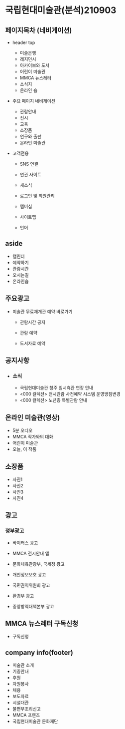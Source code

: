 # 국립현대미술관(분석)210903

## 페이지목차 (네비게이션)

- header top
  - 미술은행
  - 레지던시
  - 아카이브와 도서
  - 어린이 미술관
  - MMCA 뉴스레터
  - 소식지
  - 온라인 숍

- 주요 페이지 네비게이션

  - 관람안내
  - 전시
  - 교육
  - 소장품
  - 연구와 출판
  - 온라인 미술관

- 고객전용

  - SNS 연결

  - 연관 사이트
  - 새소식

  - 로그인 및 회원관리
  - 멤버십
  - 사이트맵
  - 언어

## aside

- 캘린더
- 예약하기
- 관람시간
- 오시는길
- 온라인숍

## 주요광고

- 미술관 무료재개관 예약 바로가기

  - 관람시간 공지

  - 관람 예약

  - 도서자료 예약

    

## 공지사항

- ### 소식

  - 국립현대미술관 청주 임시휴관 연장 안내
  - <000 컬렉션> 전시관람 사전예약 시스템 운영방침변경
  - <000 컬렉션> 노년층 특별관람 안내

## 온라인 미술관(영상)

- 5분 오디오 
- MMCA 작가와의 대화
- 어린이 미술관
- 오늘, 이 작품

## 소장품

- 사진1
- 사진2
- 사진3
- 사진4

## 광고

### 정부광고

- 바이러스 광고
- MMCA 전시안내 앱 
- 문화체육관광부, 국세청 광고
- 개인정보보호 광고
- 국민권익위원회 광고
- 환경부 광고

- 중앙방역대책본부 광고

## MMCA 뉴스레터 구독신청

- 구독신청

## company info(footer)

- 미술관 소개
- 기증안내
- 후원
- 자원봉사
- 채용
- 보도자료
- 시설대관
- 불편부조리신고
- MMCA 프렌즈
- 국립현대미술관 문화재단
